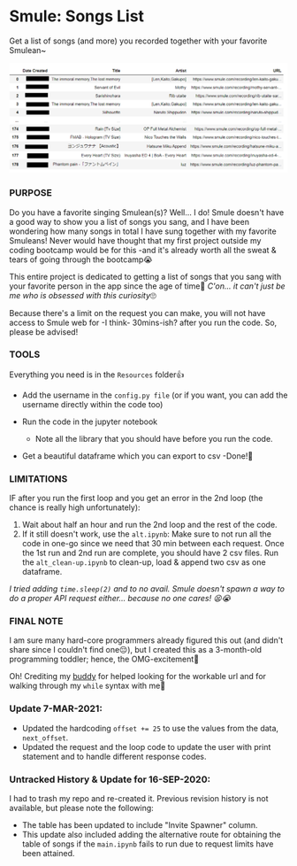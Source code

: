 # Smule: Songs List

Get a list of songs (and more) you recorded together with your favorite Smulean~

![all_songs](Images/all_songs_table.PNG)

### PURPOSE

Do you have a favorite singing Smulean(s)? Well... I do! Smule doesn't have a good way to show you a list of songs you sang, and I have been wondering how many songs in total I have sung together with my favorite Smuleans!  Never would have thought that my first project outside my coding bootcamp would be for this -and it's already worth all the sweat & tears of going through the bootcamp😭

This entire project is dedicated to getting a list of songs that you sang with your favorite person in the app since the age of time🎤 <em>C'on... it can't just be me who is obsessed with this curiosity</em>🙄

Because there's a limit on the request you can make, you will not have access to Smule web for -I think- 30mins-ish? after you run the code. So, please be advised!

### TOOLS

Everything you need is in the `Resources` folder👍

- Add the username in the `config.py file` (or if you want, you can add the username directly within the code too)

- Run the code in the jupyter notebook
  - Note all the library that you should have before you run the code.

- Get a beautiful dataframe which you can export to csv -Done!🎉

### LIMITATIONS
IF after you run the first loop and you get an error in the 2nd loop (the chance is really high unfortunately):
  1. Wait about half an hour and run the 2nd loop and the rest of the code.
  1. If it still doesn't work, use the `alt.ipynb`: Make sure to not run all the code in one-go since we need that 30 min between each request. Once the 1st run and 2nd run are complete, you should have 2 csv files. Run the `alt_clean-up.ipynb` to clean-up, load & append two csv as one dataframe.
  
 <em>I tried adding `time.sleep(2)` and to no avail. Smule doesn't spawn a way to do a proper API request either... because no one cares! 😫😭</em>

### FINAL NOTE
I am sure many hard-core programmers already figured this out (and didn't share since I couldn't find one😔), but I created this as a 3-month-old programming toddler; hence, the OMG-excitement🤩

Oh! Crediting my [buddy](https://github.com/Dorfnox) for helped looking for the workable url and for walking through my `while` syntax with me🙌

### Update 7-MAR-2021:
- Updated the hardcoding `offset += 25` to use the values from the data, `next_offset`.
- Updated the request and the loop code to update the user with print statement and to handle different response codes.  

### Untracked History & Update for 16-SEP-2020:
I had to trash my repo and re-created it. Previous revision history is not available, but please note the following: 
- The table has been updated to include "Invite Spawner" column.
- This update also included adding the alternative route for obtaining the table of songs if the `main.ipynb` fails to run due to request limits have been attained.
